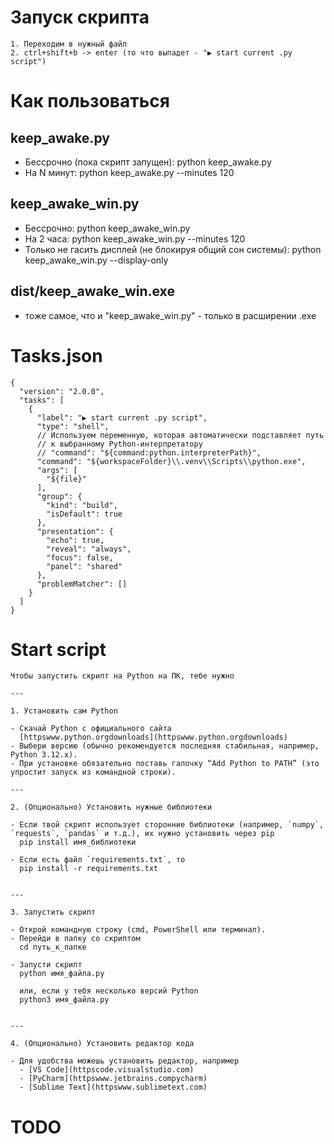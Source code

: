 # Запуск скрипта

    1. Переходим в нужный файл
    2. ctrl+shift+b -> enter (то что выпадет - "▶ start current .py script")

# Как пользоваться

## keep_awake.py

- Бессрочно (пока скрипт запущен): python keep_awake.py
- На N минут: python keep_awake.py --minutes 120

## keep_awake_win.py

- Бессрочно: python keep_awake_win.py
- На 2 часа: python keep_awake_win.py --minutes 120
- Только не гасить дисплей (не блокируя общий сон системы): python keep_awake_win.py --display-only

## dist/keep_awake_win.exe

- тоже самое, что и "keep_awake_win.py" - только в расширении .exe

# Tasks.json

```
{
  "version": "2.0.0",
  "tasks": [
    {
      "label": "▶ start current .py script",
      "type": "shell",
      // Используем переменную, которая автоматически подставляет путь 
      // к выбранному Python-интерпретатору
      // "command": "${command:python.interpreterPath}", 
      "command": "${workspaceFolder}\\.venv\\Scripts\\python.exe",
      "args": [
        "${file}"
      ],
      "group": {
        "kind": "build",
        "isDefault": true
      },
      "presentation": {
        "echo": true,
        "reveal": "always",
        "focus": false,
        "panel": "shared"
      },
      "problemMatcher": []
    }
  ]
}
```

# Start script

```
Чтобы запустить скрипт на Python на ПК, тебе нужно

---

1. Установить сам Python

- Скачай Python с официального сайта  
  [httpswww.python.orgdownloads](httpswww.python.orgdownloads)
- Выбери версию (обычно рекомендуется последняя стабильная, например, Python 3.12.x).
- При установке обязательно поставь галочку “Add Python to PATH” (это упростит запуск из командной строки).

---

2. (Опционально) Установить нужные библиотеки

- Если твой скрипт использует сторонние библиотеки (например, `numpy`, `requests`, `pandas` и т.д.), их нужно установить через pip
  pip install имя_библиотеки
  
- Если есть файл `requirements.txt`, то
  pip install -r requirements.txt
  

---

3. Запустить скрипт

- Открой командную строку (cmd, PowerShell или терминал).
- Перейди в папку со скриптом
  cd путь_к_папке
  
- Запусти скрипт
  python имя_файла.py
  
  или, если у тебя несколько версий Python
  python3 имя_файла.py
  

---

4. (Опционально) Установить редактор кода

- Для удобства можешь установить редактор, например
  - [VS Code](httpscode.visualstudio.com)
  - [PyCharm](httpswww.jetbrains.compycharm)
  - [Sublime Text](httpswww.sublimetext.com)

```

# TODO
